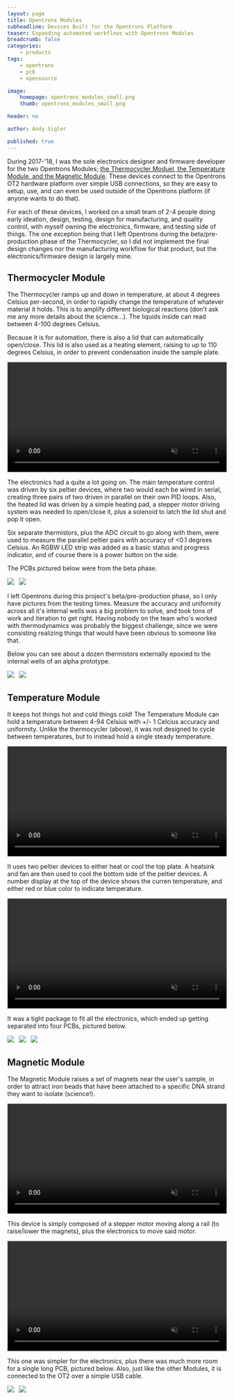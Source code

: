 ```yaml
---
layout: page
title: Opentrons Modules
subheadline: Devices Built for the Opentrons Platform
teaser: Expanding automated workflows with Opentrons Modules
breadcrumb: false
categories:
    - products
tags:
    - opentrons
    - pcb
    - opensource

image:
    homepage: opentrons_modules_small.png
    thumb: opentrons_modules_small.png

header: no

author: Andy Sigler

published: true
---
```


During 2017-'18, I was the sole electronics designer and firmware developer for the two Opentrons Modules; [the Thermocycler Moduel, the Temperature Module, and the Magnetic Module](https://opentrons.com/modules). These devices connect to the Opentrons OT2 hardware platform over simple USB connections, so they are easy to setup, use, and can even be used outside of the Opentrons platform (if anyone wants to do that).

For each of these devices, I worked on a small team of 2-4 people doing early ideation, design, testing, design for manufacturing, and quality control, with myself owning the electronics, firmware, and testing side of things. The one exception being that I left Opentrons during the beta/pre-production phase of the Thermocycler, so I did not implement the final design changes nor the manufacturing workflow for that product, but the electronics/firmware design is largely mine.

## Thermocycler Module

The Thermocycler ramps up and down in temperature, at about 4 degrees Celsius per-second, in order to rapidly change the temperature of whatever material it holds. This is to amplify different biological reactions (don't ask me any more details about the science...). The liquids inside can read between 4-100 degrees Celsius.

Because it is for automation, there is also a lid that can automatically open/close. This lid is also used as a heating element, raising to up to 110 degrees Celsius, in order to prevent condensation inside the sample plate.

<video id="vid_cycler" style="width:100%; height:auto; border:1px solid #aaa" width="960" height="540" controls loop muted>
  <source src="{{site.url}}/images/thermocycler-video.webm" type="video/webm">
  <source src="{{site.url}}/images/thermocycler-video.ogv" type="video/ogg">
  <source src="{{site.url}}/images/thermocycler-video.mp4" type="video/mp4">
</video>
<script type="text/javascript">
    var vid_cycler = document.getElementById('vid_cycler');
    vid_cycler.removeAttribute('controls');
    vid_cycler.addEventListener('canplaythrough', function(e){
        vid_cycler.play();
    })
</script>

The electronics had a quite a lot going on. The main temperature control was driven by six peltier devices, where two would each be wired in serial, creating three pairs of two driven in parallel on their own PID loops. Also, the heated lid was driven by a simple heating pad, a stepper motor driving system was needed to open/close it, plus a solenoid to latch the lid shut and pop it open.

Six separate thermistors, plus the ADC circuit to go along with them, were used to measure the parallel peltier pairs with accuracy of <0.1 degrees Celsius. An RGBW LED strip was added as a basic status and progress indicator, and of course there is a power button on the side.

The PCBs pictured below were from the beta phase.

<img style="max-width:48.75%;" src="{{site.url}}/images/ot2-thermocycler-pcb-main.jpg" >
<img style="max-width:48.75%;margin-left:1.4%" src="{{site.url}}/images/ot2-thermocycler-pcb-peltiers.jpg" >

I left Opentrons during this project's beta/pre-production phase, so I only have pictures from the testing times. Measure the accuracy and uniformity across all it's internal wells was a big problem to solve, and took tons of work and iteration to get right. Having nobody on the team who's worked with thermodynamics was probably the biggest challenge, since we were consisting realizing things that would have been obvious to someone like that.

Below you can see about a dozen thermistors externally epoxied to the internal wells of an alpha prototype.

<img style="max-width:48.75%;" src="{{site.url}}/images/ot2-thermocycler-prototype-lid.jpg" >
<img style="max-width:48.75%;margin-left:1.4%" src="{{site.url}}/images/ot2-thermocycler-prototype-thermistors.jpg" >

## Temperature Module

It keeps hot things hot and cold things cold! The Temperature Module can hold a temperature between 4-94 Celsius with +/- 1 Celcius accuracy and uniformity. Unlike the thermocycler (above), it was not designed to cycle between temperatures, but to instead hold a single steady temperature.

<video id="vid_ot2_temp_deck" style="width:100%; height:auto; border:1px solid #aaa" width="854" height="480" controls loop muted>
  <source src="{{site.url}}/images/ot2_temp_deck.webm" type="video/webm">
  <source src="{{site.url}}/images/ot2_temp_deck.ogv" type="video/ogg">
  <source src="{{site.url}}/images/ot2_temp_deck.mp4" type="video/mp4">
</video>
<script type="text/javascript">
    var vid_ot2_temp_deck = document.getElementById('vid_ot2_temp_deck');
    vid_ot2_temp_deck.removeAttribute('controls');
    vid_ot2_temp_deck.addEventListener('canplaythrough', function(e){
        vid_ot2_temp_deck.play();
    })
</script>

It uses two peltier devices to either heat or cool the top plate. A heatsink and fan are then used to cool the bottom side of the peltier devices. A number display at the top of the device shows the curren temperature, and either red or blue color to indicate temperature.

<video id="vid_ot2_temp_deck_loop" style="width:100%; height:auto; border:1px solid #aaa" width="854" height="480" controls loop muted>
  <source src="{{site.url}}/images/ot2_temp_deck_loop.webm" type="video/webm">
  <source src="{{site.url}}/images/ot2_temp_deck_loop.ogv" type="video/ogg">
  <source src="{{site.url}}/images/ot2_temp_deck_loop.mp4" type="video/mp4">
</video>
<script type="text/javascript">
    var vid_ot2_temp_deck_loop = document.getElementById('vid_ot2_temp_deck_loop');
    vid_ot2_temp_deck_loop.removeAttribute('controls');
    vid_ot2_temp_deck_loop.addEventListener('canplaythrough', function(e){
        vid_ot2_temp_deck_loop.play();
    })
</script>

It was a tight package to fit all the electronics, which ended up getting separated into four PCBs, pictured below.

<img style="max-width:31.75%;" src="{{site.url}}/images/ot2_temp_deck_2.jpg" >
<img style="max-width:31.75%;margin-left:1.4%" src="{{site.url}}/images/ot2_temp_deck_3.jpg" >
<img style="max-width:31.75%;margin-left:1.4%" src="{{site.url}}/images/ot2_temp_deck_4.jpg" >

<br />

## Magnetic Module

The Magnetic Module raises a set of magnets near the user's sample, in order to attract iron beads that have been attached to a specific DNA strand they want to isolate (science!).

<video id="vid_ot2_mag_deck" style="width:100%; height:auto; border:1px solid #aaa" width="854" height="480" controls loop muted>
  <source src="{{site.url}}/images/ot2_mag_deck.webm" type="video/webm">
  <source src="{{site.url}}/images/ot2_mag_deck.ogv" type="video/ogg">
  <source src="{{site.url}}/images/ot2_mag_deck.mp4" type="video/mp4">
</video>
<script type="text/javascript">
    var vid_ot2_mag_deck = document.getElementById('vid_ot2_mag_deck');
    vid_ot2_mag_deck.removeAttribute('controls');
    vid_ot2_mag_deck.addEventListener('canplaythrough', function(e){
        vid_ot2_mag_deck.play();
    })
</script>

This device is simply composed of a stepper motor moving along a rail (to raise/lower the magnets), plus the electronics to move said motor.

<video id="vid_ot2_mag_deck_loop" style="width:100%; height:auto; border:1px solid #aaa" width="854" height="480" controls loop muted>
  <source src="{{site.url}}/images/ot2_mag_deck_loop.webm" type="video/webm">
  <source src="{{site.url}}/images/ot2_mag_deck_loop.ogv" type="video/ogg">
  <source src="{{site.url}}/images/ot2_mag_deck_loop.mp4" type="video/mp4">
</video>
<script type="text/javascript">
    var vid_ot2_mag_deck_loop = document.getElementById('vid_ot2_mag_deck_loop');
    vid_ot2_mag_deck_loop.removeAttribute('controls');
    vid_ot2_mag_deck_loop.addEventListener('canplaythrough', function(e){
        vid_ot2_mag_deck_loop.play();
    })
</script>

This one was simpler for the electronics, plus there was much more room for a single long PCB, pictured below. Also, just like the other Modules, it is connected to the OT2 over a simple USB cable.

<img style="max-width:48.75%;" src="{{site.url}}/images/ot2_mag_deck_pcb.jpg" >
<img style="max-width:48.75%;margin-left:1.4%" src="{{site.url}}/images/ot2_modules_cables.jpg" >
